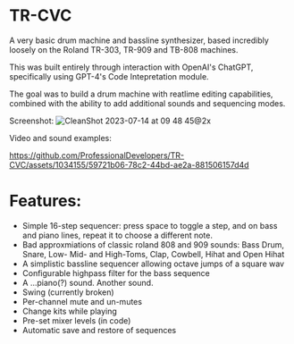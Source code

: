 # TR-CVC

A very basic drum machine and bassline synthesizer, based incredibly loosely on the Roland TR-303, TR-909 and TB-808 machines.

This was built entirely through interaction with OpenAI's ChatGPT, specifically using GPT-4's Code Intepretation module.

The goal was to build a drum machine with reatlime editing capabilities, combined with the ability to add additional sounds and sequencing modes. 

Screenshot:
![CleanShot 2023-07-14 at 09 48 45@2x](https://github.com/ProfessionalDevelopers/TR-CVC/assets/1034155/a6f0ae1a-7c28-46c4-9c59-e4f743670a0e)


Video and sound examples:

https://github.com/ProfessionalDevelopers/TR-CVC/assets/1034155/59721b06-78c2-44bd-ae2a-881506157d4d

# Features:
- Simple 16-step sequencer: press space to toggle a step, and on bass and piano lines, repeat it to choose a different note.
- Bad approxmiations of classic roland 808 and 909 sounds: Bass Drum, Snare, Low- Mid- and High-Toms, Clap, Cowbell, Hihat and Open Hihat
- A simplistic bassline sequencer allowing octave jumps of a square wav
- Configurable highpass filter for the bass sequence
- A ...piano(?) sound. Another sound.
- Swing (currently broken)
- Per-channel mute and un-mutes
- Change kits while playing
- Pre-set mixer levels (in code)
- Automatic save and restore of sequences
